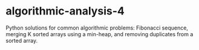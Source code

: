 # algorithmic-analysis-4
Python solutions for common algorithmic problems: Fibonacci sequence, merging K sorted arrays using a min-heap, and removing duplicates from a sorted array.
